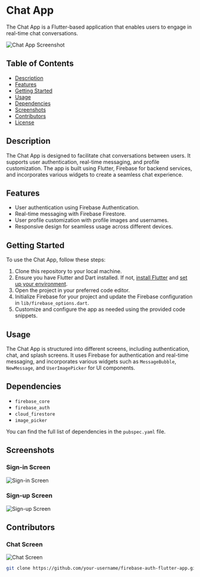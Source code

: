 # Chat App

The Chat App is a Flutter-based application that enables users to engage in real-time chat conversations.

![Chat App Screenshot](screenshot.png)

## Table of Contents

- [Description](#description)
- [Features](#features)
- [Getting Started](#getting-started)
- [Usage](#usage)
- [Dependencies](#dependencies)
- [Screenshots](#screenshots)
- [Contributors](#contributors)
- [License](#license)

## Description

The Chat App is designed to facilitate chat conversations between users. It supports user authentication, real-time messaging, and profile customization. The app is built using Flutter, Firebase for backend services, and incorporates various widgets to create a seamless chat experience.

## Features

- User authentication using Firebase Authentication.
- Real-time messaging with Firebase Firestore.
- User profile customization with profile images and usernames.
- Responsive design for seamless usage across different devices.

## Getting Started

To use the Chat App, follow these steps:

1. Clone this repository to your local machine.
2. Ensure you have Flutter and Dart installed. If not, [install Flutter](https://flutter.dev/docs/get-started/install) and [set up your environment](https://flutter.dev/docs/get-started/install).
3. Open the project in your preferred code editor.
4. Initialize Firebase for your project and update the Firebase configuration in `lib/firebase_options.dart`.
5. Customize and configure the app as needed using the provided code snippets.

## Usage

The Chat App is structured into different screens, including authentication, chat, and splash screens. It uses Firebase for authentication and real-time messaging, and incorporates various widgets such as `MessageBubble`, `NewMessage`, and `UserImagePicker` for UI components.

## Dependencies

- `firebase_core`
- `firebase_auth`
- `cloud_firestore`
- `image_picker`

You can find the full list of dependencies in the `pubspec.yaml` file.

## Screenshots

### Sign-in Screen
![Sign-in Screen](img/screenshot_login.png)

### Sign-up Screen
![Sign-up Screen](img/screenshot_sign-up.png)
## Contributors

### Chat Screen
![Chat Screen](img/screenshot_chat.png)

   ```bash
   git clone https://github.com/your-username/firebase-auth-flutter-app.git


